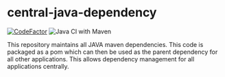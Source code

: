 # central-java-dependency
[![CodeFactor](https://www.codefactor.io/repository/github/dishantkamble/central-java-dependency/badge)](https://www.codefactor.io/repository/github/dishantkamble/central-java-dependency)
![Java CI with Maven](https://github.com/dishantkamble/central-java-dependency/workflows/Java%20CI%20with%20Maven/badge.svg?branch=master)

This repository maintains all JAVA maven dependencies. This code is packaged as a pom which can then be used as the parent dependency for all other applications. This allows dependency management for all applications centrally.
